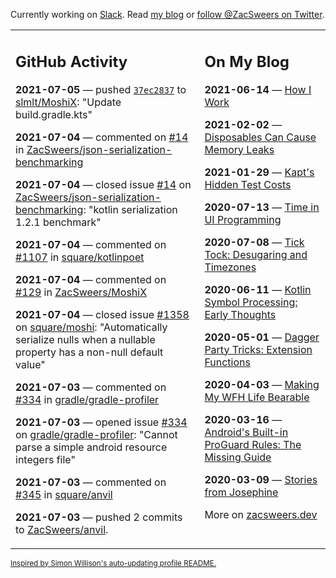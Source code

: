 Currently working on [Slack](https://slack.com/). Read [my blog](https://zacsweers.dev/) or [follow @ZacSweers on Twitter](https://twitter.com/ZacSweers).

<table><tr><td valign="top" width="60%">

## GitHub Activity
<!-- githubActivity starts -->
**2021-07-05** — pushed [`37ec2837`](https://github.com/slmlt/MoshiX/commit/37ec283734c5674c3cfc6a8ced33bf5a8392080b) to [slmlt/MoshiX](https://api.github.com/repos/slmlt/MoshiX): "Update build.gradle.kts"

**2021-07-04** — commented on [#14](https://github.com/ZacSweers/json-serialization-benchmarking/issues/14#issuecomment-873744274) in [ZacSweers/json-serialization-benchmarking](https://api.github.com/repos/ZacSweers/json-serialization-benchmarking)

**2021-07-04** — closed issue [#14](https://api.github.com/repos/ZacSweers/json-serialization-benchmarking/issues/14) on [ZacSweers/json-serialization-benchmarking](https://api.github.com/repos/ZacSweers/json-serialization-benchmarking): "kotlin serialization 1.2.1 benchmark"

**2021-07-04** — commented on [#1107](https://github.com/square/kotlinpoet/pull/1107#issuecomment-873669236) in [square/kotlinpoet](https://api.github.com/repos/square/kotlinpoet)

**2021-07-04** — commented on [#129](https://github.com/ZacSweers/MoshiX/issues/129#issuecomment-873669106) in [ZacSweers/MoshiX](https://api.github.com/repos/ZacSweers/MoshiX)

**2021-07-04** — closed issue [#1358](https://api.github.com/repos/square/moshi/issues/1358) on [square/moshi](https://api.github.com/repos/square/moshi): "Automatically serialize nulls when a nullable property has a non-null default value"

**2021-07-03** — commented on [#334](https://github.com/gradle/gradle-profiler/issues/334#issuecomment-873470213) in [gradle/gradle-profiler](https://api.github.com/repos/gradle/gradle-profiler)

**2021-07-03** — opened issue [#334](https://api.github.com/repos/gradle/gradle-profiler/issues/334) on [gradle/gradle-profiler](https://api.github.com/repos/gradle/gradle-profiler): "Cannot parse a simple android resource integers file"

**2021-07-03** — commented on [#345](https://github.com/square/anvil/pull/345#issuecomment-873465808) in [square/anvil](https://api.github.com/repos/square/anvil)

**2021-07-03** — pushed 2 commits to [ZacSweers/anvil](https://api.github.com/repos/ZacSweers/anvil).
<!-- githubActivity ends -->
</td><td valign="top" width="40%">

## On My Blog
<!-- blog starts -->
**2021-06-14** — [How I Work](https://www.zacsweers.dev/how-i-work/)

**2021-02-02** — [Disposables Can Cause Memory Leaks](https://www.zacsweers.dev/disposables-can-cause-memory-leaks/)

**2021-01-29** — [Kapt's Hidden Test Costs](https://www.zacsweers.dev/kapts-hidden-test-costs/)

**2020-07-13** — [Time in UI Programming](https://www.zacsweers.dev/time-in-ui/)

**2020-07-08** — [Tick Tock: Desugaring and Timezones](https://www.zacsweers.dev/ticktock-desugaring-timezones/)

**2020-06-11** — [Kotlin Symbol Processing: Early Thoughts](https://www.zacsweers.dev/kotlin-symbol-processor-early-thoughts/)

**2020-05-01** — [Dagger Party Tricks: Extension Functions](https://www.zacsweers.dev/dagger-party-tricks-extension-functions/)

**2020-04-03** — [Making My WFH Life Bearable](https://www.zacsweers.dev/making-wfh-life-bearable/)

**2020-03-16** — [Android's Built-in ProGuard Rules: The Missing Guide](https://www.zacsweers.dev/android-proguard-rules/)

**2020-03-09** — [Stories from Josephine](https://www.zacsweers.dev/stories-from-josephine/)
<!-- blog ends -->
More on [zacsweers.dev](https://zacsweers.dev/)
</td></tr></table>

<sub><a href="https://simonwillison.net/2020/Jul/10/self-updating-profile-readme/">Inspired by Simon Willison's auto-updating profile README.</a></sub>